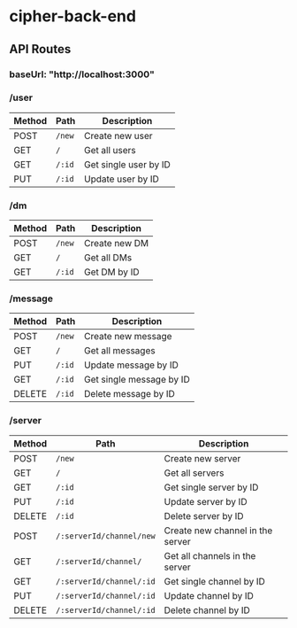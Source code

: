 # cipher-back-end

## API Routes

### baseUrl: "http://localhost:3000"

### /user

| Method | Path          | Description            |
|--------|---------------|------------------------|
| POST   | `/new`        | Create new user        |
| GET    | `/`      | Get all users          |
| GET    | `/:id`  | Get single user by ID  |
| PUT    | `/:id`  | Update user by ID      |

### /dm

| Method | Path        | Description            |
|--------|-------------|------------------------|
| POST   | `/new`   | Create new DM          |
| GET    | `/`      | Get all DMs            |
| GET    | `/:id`  | Get DM by ID           |

### /message

| Method | Path            | Description                  |
|--------|-----------------|------------------------------|
| POST   | `/new`   | Create new message           |
| GET    | `/`     | Get all messages             |
| PUT    | `/:id` | Update message by ID         |
| GET    | `/:id` | Get single message by ID     |
| DELETE | `/:id` | Delete message by ID         |

### /server

| Method | Path            | Description                  |
|--------|-----------------|------------------------------|
| POST   | `/new`   | Create new server           |
| GET    | `/`     | Get all servers             |
| GET    | `/:id` | Get single server by ID    |
| PUT    | `/:id` | Update server by ID         |
| DELETE | `/:id` | Delete server by ID      |
| POST   | `/:serverId/channel/new`   | Create new channel in the server           |
| GET    | `/:serverId/channel/`     | Get all channels in the server             |
| GET    | `/:serverId/channel/:id` | Get single channel by ID         |
| PUT    | `/:serverId/channel/:id` |   Update channel by ID  |
| DELETE | `/:serverId/channel/:id` | Delete channel by ID      |
